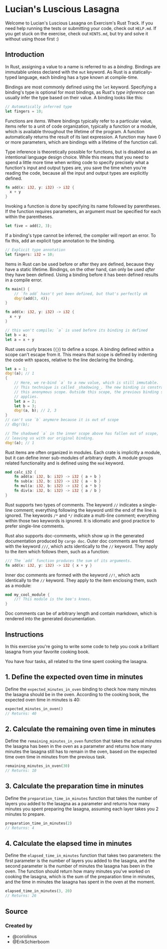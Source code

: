 # Lucian's Luscious Lasagna

Welcome to Lucian's Luscious Lasagna on Exercism's Rust Track.
If you need help running the tests or submitting your code, check out `HELP.md`.
If you get stuck on the exercise, check out `HINTS.md`, but try and solve it without using those first :)

## Introduction

In Rust, assigning a value to a name is referred to as a _binding_. Bindings are immutable unless declared with the `mut` keyword. As Rust is a statically-typed language, each binding has a type known at compile-time.

Bindings are most commonly defined using the `let` keyword. Specifying a binding's type is optional for most bindings, as Rust's _type inference_ can usually infer the type based on their value. A binding looks like this:

```rust
// Automatically inferred type
let fingers = 10;
```

Functions are _items_. Where bindings typically refer to a particular value, items refer to a unit of code organization, typically a function or a module, which is available throughout the lifetime of the program. A function automatically returns the result of its last expression. A function may have 0 or more parameters, which are bindings with a lifetime of the function call.

Type inference is theoretically possible for functions, but is disabled as an intentional language design choice. While this means that you need to spend a little more time when writing code to specify precisely what a function's input and output types are, you save the time when you're reading the code, because all the input and output types are explicitly defined.

```rust
fn add(x: i32, y: i32) -> i32 {
  x + y
}
```

Invoking a function is done by specifying its name followed by parentheses. If the function requires parameters, an argument must be specified for each within the parentheses.

```rust
let five = add(2, 3);
```

If a binding's type cannot be inferred, the compiler will report an error. To fix this, add an explicit type annotation to the binding.

```rust
// Explicit type annotation
let fingers: i32 = 10;
```

Items in Rust can be used before or after they are defined, because they have a static lifetime. Bindings, on the other hand, can only be used _after_ they have been defined. Using a binding before it has been defined results in a compile error.

```rust
fn main() {
    // `fn add` hasn't yet been defined, but that's perfectly ok
    dbg!(add(3, 4));
}

fn add(x: i32, y: i32) -> i32 {
  x + y
}
```

```rust
// this won't compile; `a` is used before its binding is defined
let b = a;
let a = x + y
```

Rust uses curly braces (`{}`) to define a scope. A binding defined within a scope can't escape from it. This means that scope is defined by indenting the code with spaces, relative to the line declaring the binding.

```rust
let a = 1;
dbg!(a); // 1
{
    // Here, we re-bind `a` to a new value, which is still immutable.
    // This technique is called _shadowing_. The new binding is constrained to
    // this anonymous scope. Outside this scope, the previous binding still
    // applies.
    let a = 2;
    let b = 3;
    dbg!(a, b); // 2, 3
}
// can't use `b` anymore because it is out of scope
// dbg!(b);

// The shadowed `a` in the inner scope above has fallen out of scope,
// leaving us with our original binding.
dbg!(a); // 1
```

Rust items are often organized in modules. Each crate is implicitly a module, but it can define inner sub-modules of arbitrary depth. A module groups related functionality and is defined using the `mod` keyword.

```rust
mod calc_i32 {
    fn add(a: i32, b: i32) -> i32 { a + b }
    fn sub(a: i32, b: i32) -> i32 { a - b }
    fn mul(a: i32, b: i32) -> i32 { a * b }
    fn div(a: i32, b: i32) -> i32 { a / b }
}
```

Rust supports two types of comments. The keyword `//` indicates a single-line comment; everything following the keyword until the end of the line is ignored. The keywords `/*` and `*/` indicate a multi-line comment; everything within those two keywords is ignored. It is idiomatic and good practice to prefer single-line comments.

Rust also supports doc-comments, which show up in the generated documentation produced by `cargo doc`. Outer doc comments are formed with the keyword `///`, which acts identically to the `//` keyword. They apply to the item which follows them, such as a function:

```rust
/// The `add` function produces the sum of its arguments.
fn add(x: i32, y: i32) -> i32 { x + y }
```

Inner doc comments are formed with the keyword `//!`, which acts identically to the `//` keyword. They apply to the item enclosing them, such as a module:

```rust
mod my_cool_module {
    //! This module is the bee's knees.
}
```

Doc comments can be of arbitrary length and contain markdown, which is rendered into the generated documentation.

## Instructions

In this exercise you're going to write some code to help you cook a brilliant lasagna from your favorite cooking book.

You have four tasks, all related to the time spent cooking the lasagna.

## 1. Define the expected oven time in minutes

Define the `expected_minutes_in_oven` binding to check how many minutes the lasagna should be in the oven. According to the cooking book, the expected oven time in minutes is 40:

```rust
expected_minutes_in_oven()
// Returns: 40
```

## 2. Calculate the remaining oven time in minutes

Define the `remaining_minutes_in_oven` function that takes the actual minutes the lasagna has been in the oven as a parameter and returns how many minutes the lasagna still has to remain in the oven, based on the expected time oven time in minutes from the previous task.

```rust
remaining_minutes_in_oven(30)
// Returns: 10
```

## 3. Calculate the preparation time in minutes

Define the `preparation_time_in_minutes` function that takes the number of layers you added to the lasagna as a parameter and returns how many minutes you spent preparing the lasagna, assuming each layer takes you 2 minutes to prepare.

```rust
preparation_time_in_minutes(2)
// Returns: 4
```

## 4. Calculate the elapsed time in minutes

Define the `elapsed_time_in_minutes` function that takes two parameters: the first parameter is the number of layers you added to the lasagna, and the second parameter is the number of minutes the lasagna has been in the oven. The function should return how many minutes you've worked on cooking the lasagna, which is the sum of the preparation time in minutes, and the time in minutes the lasagna has spent in the oven at the moment.

```rust
elapsed_time_in_minutes(3, 20)
// Returns: 26
```

## Source

### Created by

- @coriolinus
- @ErikSchierboom
